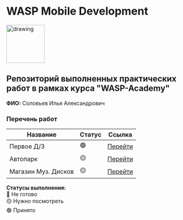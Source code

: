 # WASP Mobile Development

<a href="https://wasp-academy.com"><img src="https://wasp-academy.com/Resources/wasp-logo.png" alt="drawing" width="100"/></a>

## Репозиторий выполненных практических работ в рамках курса "WASP-Academy"
**ФИО:** Соловьев Илья Александрович
 
### Перечень работ

Название          | Статус | Ссылка
--------------------|--------|--------
Первое Д/З          |   🟢  | <a href="https://github.com/M1estere/WASP_Mobile_Dev/tree/main/First">Перейти</a>
Автопарк            |   🟡  | <a href="https://github.com/M1estere/WASP_Mobile_Dev/tree/main/Autopark">Перейти</a>
Магазин Муз. Дисков |   🟡  | <a href="https://github.com/M1estere/WASP_Mobile_Dev/tree/main/Music_Disks_Store">Перейти</a>

**Статусы выполнения:** <br>
🔴 Не готово <br>
🟡 Нужно посмотреть <br>
🟢 Принято <br>
